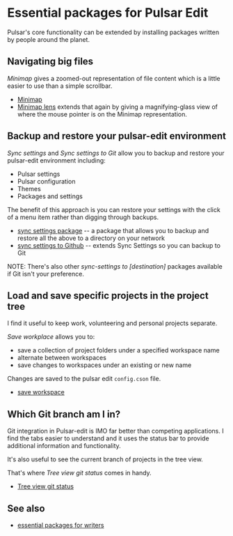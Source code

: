 # Essential packages for Pulsar Edit

Pulsar's core functionality can be extended by installing packages written by people around the planet.

## Navigating big files

*Minimap* gives a zoomed-out representation of file content which is a little easier to use than a simple scrollbar.

* [Minimap](https://web.pulsar-edit.dev/packages/minimap)
* [Minimap lens](https://web.pulsar-edit.dev/packages/minimap-lens) extends that again by giving a magnifying-glass view of where the mouse pointer is on the Minimap representation.

## Backup and restore your pulsar-edit environment

*Sync settings* and *Sync settings to Git* allow you to backup and restore your pulsar-edit environment including:

* Pulsar settings
* Pulsar configuration
* Themes
* Packages and settings

The benefit of this approach is you can restore your settings with the click of a menu item rather than digging through backups.

* [sync settings package](https://web.pulsar-edit.dev/packages/sync-settings) -- a package that allows you to backup and restore all the above to a directory on your network
* [sync settings to Github](https://web.pulsar-edit.dev/packages/sync-settings-git-location) -- extends Sync Settings so you can backup to Git

NOTE: There's also other *sync-settings to [destination]* packages available if Git isn't your preference.

## Load and save specific projects in the project tree

I find it useful to keep work, volunteering and personal projects separate.

*Save workplace* allows you to:
* save a collection of project folders under a specified workspace name
* alternate between workspaces
* save changes to workspaces under an existing or new name

Changes are saved to the pulsar edit `config.cson` file.

* [save workspace](https://web.pulsar-edit.dev/packages/save-workspace)

## Which Git branch am I in?

Git integration in Pulsar-edit is IMO far better than competing applications. I find the tabs easier to understand and it uses the status bar to provide additional information and functionality.

It's also useful to see the current branch of projects in the tree view.

That's where *Tree view git status* comes in handy.

* [Tree view git status](https://web.pulsar-edit.dev/packages/tree-view-git-status)

## See also

* [essential packages for writers](https://github.com/ljsinclair/ljsinclair/blob/main/pulsar-edit/pulsar-essential-writers.md)
